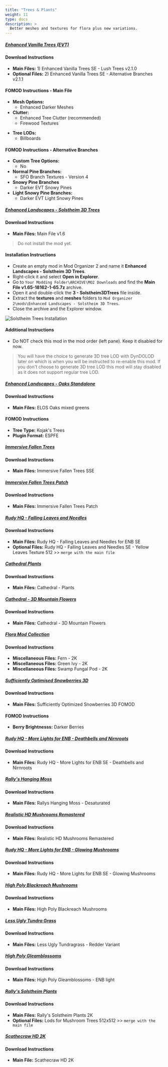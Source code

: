 ```yaml
---
title: "Trees & Plants"
weight: 11
type: docs
description: >
  Better meshes and textures for flora plus new variations.
---
```


##### [Enhanced Vanilla Trees (EVT)](https://www.nexusmods.com/skyrimspecialedition/mods/11008?tab=files)

#### Download Instructions

- **Main Files:** 1) Enhanced Vanilla Trees SE - Lush Trees v2.1.0
- **Optional Files:** 2) Enhanced Vanilla Trees SE - Alternative Branches v2.1.1

#### FOMOD Instructions - Main File

- **Mesh Options:**
  * Enhanced Darker Meshes
- **Clutter:**
  * Enhanced Tree Clutter (recommended)
  * Firewood Textures
* **Tree LODs:**
  * Billboards

#### FOMOD Instructions - Alternative Branches

- **Custom Tree Options:**
  - No
- **Normal Pine Branches:**
  - SFO Branch Textures - Version 4
- **Snowy Pine Branches**
  - Darker EVT Snowy Pines
- **Light Snowy Pine Branches:**
  - Darker EVT Light Snowy Pines

##### [Enhanced Landscapes - Solstheim 3D Trees](https://www.nexusmods.com/skyrimspecialedition/mods/18162?tab=files)

#### Download Instructions

- **Main Files:** Main File v1.6

> Do not install the mod yet.

#### Installation Instructions

- Create an empty mod in Mod Organizer 2 and name it **Enhanced Landscapes - Solstheim 3D Trees**.
- Right-click it and select **Open in Explorer**.
- Go to `Your Modding Folder\ARCHIVE\MO2 Downloads` and find the **Main File v1.65-18162-1-65.7z** archive. 
- Open it and double-click the **3 - Solstheim3DTrees** file inside.
- Extract the **textures** and **meshes** folders to `Mod Organizer 2\mods\Enhanced Landscapes - Solstheim 3D Trees`.
- Close the archive and the Explorer window.

![Solstheim Trees Installation](/Pictures/customisation/solstheim_tree_installation.png)

#### Additional Instructions

- Do NOT check this mod in the mod order (left pane). Keep it disabled for now.

> You will have the choice to generate 3D tree LOD with DynDOLOD later on which is when you will be instructed to re-enable this mod. If you don't choose to generate 3D tree LOD this mod will stay disabled as it does not support regular tree LOD.

##### [Enhanced Landscapes - Oaks Standalone](https://www.nexusmods.com/skyrimspecialedition/mods/27367?tab=files)

#### Download Instructions

* **Main Files:** ELOS Oaks mixed greens

#### FOMOD Instructions

- **Tree Type:** Kojak's Trees
- **Plugin Format:** ESPFE

##### [Immersive Fallen Trees](https://www.nexusmods.com/skyrimspecialedition/mods/8767?tab=files)

#### Download Instructions

* **Main Files:** Immersive Fallen Trees SSE

##### [Immersive Fallen Trees Patch](https://www.nexusmods.com/skyrimspecialedition/mods/27834?tab=files)

#### Download Instructions

* **Main Files:** Immersive Fallen Trees Patch

##### [Rudy HQ - Falling Leaves and Needles](https://www.nexusmods.com/skyrimspecialedition/mods/25939?tab=files)

#### Download Instructions

* **Main Files:** Rudy HQ - Falling Leaves and Needles for ENB SE
* **Optional Files:** Rudy HQ - Falling Leaves and Needles SE - Yellow Leaves Texture 512 >> `merge with the main file`

##### [Cathedral Plants](https://www.nexusmods.com/skyrimspecialedition/mods/26104?tab=files)

#### Download Instructions

* **Main Files:** Cathedral - Plants

##### [Cathedral - 3D Mountain Flowers](https://www.nexusmods.com/skyrimspecialedition/mods/41312?tab=files)

#### Download Instructions

* **Main Files:** Cathedral - 3D Mountain Flowers

##### [Flora Mod Collection](https://www.nexusmods.com/skyrim/mods/80722/?tab=files)

#### Download Instructions

- **Miscellaneous Files:** Fern - 2K
- **Miscellaneous Files:** Green Ivy - 2K
- **Miscellaneous Files:** Swamp Fungal Pod - 2K

##### [Sufficiently Optimised Snowberries 3D](https://www.nexusmods.com/skyrimspecialedition/mods/42033?tab=files)

#### Download Instructions

- **Main Files:** Sufficiently Optimized Snowberries 3D FOMOD

#### FOMOD Instructions

* **Berry Brightnesss:** Darker Berries

##### [Rudy HQ - More Lights for ENB - Deathbells and Nirnroots](https://www.nexusmods.com/skyrimspecialedition/mods/22814?tab=files)

#### Download Instructions

* **Main Files:** Rudy HQ - More Lights for ENB SE - Deathbells and Nirnroots

##### [Rally's Hanging Moss](https://www.nexusmods.com/skyrimspecialedition/mods/33225?tab=files)

#### Download Instructions

- **Main Files:** Rallys Hanging Moss - Desaturated

##### [Realistic HD Mushrooms Remastered](https://www.nexusmods.com/skyrimspecialedition/mods/21996?tab=files)

#### Download Instructions

* **Main Files:** Realistic HD Mushrooms Remastered

##### [Rudy HQ - More Lights for ENB - Glowing Mushrooms](https://www.nexusmods.com/skyrimspecialedition/mods/40991?tab=files)

#### Download Instructions

* **Main Files:** Rudy HQ - More Lights for ENB SE - Glowing Mushrooms

##### [High Poly Blackreach Mushrooms](https://www.nexusmods.com/skyrimspecialedition/mods/40418?tab=files)

#### Download Instructions

- **Main Files:** High Poly Blackreach Mushrooms

##### [Less Ugly Tundra Grass](https://www.nexusmods.com/skyrimspecialedition/mods/26740?tab=files)

#### Download Instructions

* **Main Files:** Less Ugly Tundragrass - Redder Variant

##### [High Poly Gleamblossoms](https://www.nexusmods.com/skyrimspecialedition/mods/40278?tab=files)

#### Download Instructions

- **Main Files:** High Poly Gleamblossoms - ENB light

##### [Rally's Solstheim Plants](https://www.nexusmods.com/skyrimspecialedition/mods/35081?tab=files)

#### Download Instructions

- **Main Files:** Rally's Solstheim Plants 2K
- **Optional Files:** Lods for Mushroom Trees 512x512 >> `merge with the main file`

##### [Scathecraw HD 2K](https://www.nexusmods.com/skyrimspecialedition/mods/38454?tab=files)

#### Download Instructions

- **Main File:** Scathecraw HD 2K